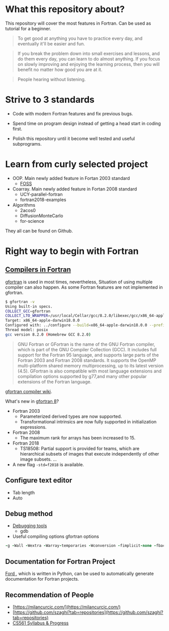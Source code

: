 # What this repository about?
This repository will cover the most features in Fortran. Can be used as tutorial for a beginner.  

> To get good at anything you have to practice every day, and eventually it'll be easier and fun.

> If you break the problem down into small exercises and lessons, and do them every day, you can learn to do almost anything. If you focus on slowly improving and enjoying the learning process, then you will benefit no matter how good you are at it.

> People hearing without listening.

# Strive to 3 standards
* Code with modern Fortran features and fix previous bugs.

* Spend time on program design instead of getting a head start in coding first.

* Polish this repository until it become well tested and useful subprograms.

# Learn from curly selected project
* OOP. Main newly added feature in Fortan 2003 standard
  - [FOSS](https://github.com/Fortran-FOSS-Programmers)
* Coarray. Main newly added feature in Fortan 2008 standard
    - UCY-parallel-fortran
    - fortran2018-examples
* Algorithms
  - 2acos0
  - DiffusionMonteCarlo
  - for-science

They all can be found on Github.


# Right way to begin with Fortran
## [Compilers in Fortran](http://fortranwiki.org/fortran/show/Compilers)
[gfortran](https://en.wikipedia.org/wiki/GNU_Fortran) is used in most times, nevertheless, Situation of using multiple compiler can also happen. As some Fortran features are not implemented in gfortran.

```sh
$ gfortran -v
Using built-in specs.
COLLECT_GCC=gfortran
COLLECT_LTO_WRAPPER=/usr/local/Cellar/gcc/8.2.0/libexec/gcc/x86_64-apple-darwin18.0.0/8.2.0/lto-wrapper
Target: x86_64-apple-darwin18.0.0
Configured with: ../configure --build=x86_64-apple-darwin18.0.0 --prefix=/usr/local/Cellar/gcc/8.2.0 --libdir=/usr/local/Cellar/gcc/8.2.0/lib/gcc/8 --enable-languages=c,c++,objc,obj-c++,fortran --program-suffix=-8 --with-gmp=/usr/local/opt/gmp --with-mpfr=/usr/local/opt/mpfr --with-mpc=/usr/local/opt/libmpc --with-isl=/usr/local/opt/isl --with-system-zlib --enable-checking=release --with-pkgversion='Homebrew GCC 8.2.0' --with-bugurl=https://github.com/Homebrew/homebrew-core/issues --disable-nls --disable-multilib --with-native-system-header-dir=/usr/include --with-sysroot=/Library/Developer/CommandLineTools/SDKs/MacOSX.sdk
Thread model: posix
gcc version 8.2.0 (Homebrew GCC 8.2.0)
```
> GNU Fortran or GFortran is the name of the GNU Fortran compiler, which is part of the GNU Compiler Collection (GCC). It includes full support for the Fortran 95 language, and supports large parts of the Fortran 2003 and Fortran 2008 standards. It supports the OpenMP multi-platform shared memory multiprocessing, up to its latest version (4.5). GFortran is also compatible with most language extensions and compilation options supported by g77,and many other popular extensions of the Fortran language.

[gfortran compiler wiki](https://gcc.gnu.org/wiki/GFortran).

What's new in [gfortran 8](https://gcc.gnu.org/onlinedocs/gcc-8.1.0/gfortran/)?

* Fortran 2003
  * Parameterized derived types are now supported.
  * Transformational intrinsics are now fully supported in initialization expressions.
* Fortran 2008
  * The maximum rank for arrays has been increased to 15.
* Fortran 2018
  * TS18508: Partial support is provided for teams, which are hierarchical subsets of images that execute independently of other image subsets.
...
* A new flag `-std=f2018` is available.

## Configure text editor
* Tab length
* Auto

## Debug method
* [Debugging tools](http://fortranwiki.org/fortran/show/Debugging+tools)
  * gdb
* Useful compiling options
  gfortran options
```f90
-g -Wall -Wextra -Warray-temporaries -Wconversion -fimplicit-none -fbacktrace -ffree-line-length-0 -fcheck=all -ffpe-trap=zero,overflow,underflow -finit-real=nan
```

## Documentation for Fortran Project
[Ford ](https://github.com/Fortran-FOSS-Programmers/ford), which is written in Python, can be used to automatically generate documentation for Fortran projects.

## Recommendation of People
* [https://milancurcic.com/](https://milancurcic.com/)
* [https://github.com/szaghi?tab=repositories](https://github.com/szaghi?tab=repositories)
* [CS561 Syllabus & Progress](http://www.mathcs.emory.edu/~cheung/Courses/561/Syllabus/syl.html#CURRENT)
